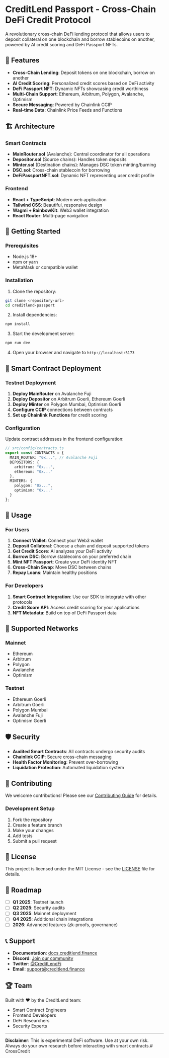 # CreditLend Passport - Cross-Chain DeFi Credit Protocol

A revolutionary cross-chain DeFi lending protocol that allows users to deposit collateral on one blockchain and borrow stablecoins on another, powered by AI credit scoring and DeFi Passport NFTs.

## 🌟 Features

- **Cross-Chain Lending**: Deposit tokens on one blockchain, borrow on another
- **AI Credit Scoring**: Personalized credit scores based on DeFi activity
- **DeFi Passport NFT**: Dynamic NFTs showcasing credit worthiness
- **Multi-Chain Support**: Ethereum, Arbitrum, Polygon, Avalanche, Optimism
- **Secure Messaging**: Powered by Chainlink CCIP
- **Real-time Data**: Chainlink Price Feeds and Functions

## 🏗️ Architecture

### Smart Contracts

- **MainRouter.sol** (Avalanche): Central coordinator for all operations
- **Depositor.sol** (Source chains): Handles token deposits
- **Minter.sol** (Destination chains): Manages DSC token minting/burning
- **DSC.sol**: Cross-chain stablecoin for borrowing
- **DeFiPassportNFT.sol**: Dynamic NFT representing user credit profile

### Frontend

- **React + TypeScript**: Modern web application
- **Tailwind CSS**: Beautiful, responsive design
- **Wagmi + RainbowKit**: Web3 wallet integration
- **React Router**: Multi-page navigation

## 🚀 Getting Started

### Prerequisites

- Node.js 18+
- npm or yarn
- MetaMask or compatible wallet

### Installation

1. Clone the repository:
```bash
git clone <repository-url>
cd creditlend-passport
```

2. Install dependencies:
```bash
npm install
```

3. Start the development server:
```bash
npm run dev
```

4. Open your browser and navigate to `http://localhost:5173`

## 🔧 Smart Contract Deployment

### Testnet Deployment

1. **Deploy MainRouter** on Avalanche Fuji
2. **Deploy Depositor** on Arbitrum Goerli, Ethereum Goerli
3. **Deploy Minter** on Polygon Mumbai, Optimism Goerli
4. **Configure CCIP** connections between contracts
5. **Set up Chainlink Functions** for credit scoring

### Configuration

Update contract addresses in the frontend configuration:

```typescript
// src/config/contracts.ts
export const CONTRACTS = {
  MAIN_ROUTER: "0x...", // Avalanche Fuji
  DEPOSITORS: {
    arbitrum: "0x...",
    ethereum: "0x..."
  },
  MINTERS: {
    polygon: "0x...",
    optimism: "0x..."
  }
};
```

## 📱 Usage

### For Users

1. **Connect Wallet**: Connect your Web3 wallet
2. **Deposit Collateral**: Choose a chain and deposit supported tokens
3. **Get Credit Score**: AI analyzes your DeFi activity
4. **Borrow DSC**: Borrow stablecoins on your preferred chain
5. **Mint NFT Passport**: Create your DeFi identity NFT
6. **Cross-Chain Swap**: Move DSC between chains
7. **Repay Loans**: Maintain healthy positions

### For Developers

1. **Smart Contract Integration**: Use our SDK to integrate with other protocols
2. **Credit Score API**: Access credit scoring for your applications
3. **NFT Metadata**: Build on top of DeFi Passport data

## 🔗 Supported Networks

### Mainnet
- Ethereum
- Arbitrum
- Polygon
- Avalanche
- Optimism

### Testnet
- Ethereum Goerli
- Arbitrum Goerli
- Polygon Mumbai
- Avalanche Fuji
- Optimism Goerli

## 🛡️ Security

- **Audited Smart Contracts**: All contracts undergo security audits
- **Chainlink CCIP**: Secure cross-chain messaging
- **Health Factor Monitoring**: Prevent over-borrowing
- **Liquidation Protection**: Automated liquidation system

## 🤝 Contributing

We welcome contributions! Please see our [Contributing Guide](CONTRIBUTING.md) for details.

### Development Setup

1. Fork the repository
2. Create a feature branch
3. Make your changes
4. Add tests
5. Submit a pull request

## 📄 License

This project is licensed under the MIT License - see the [LICENSE](LICENSE) file for details.

## 🔮 Roadmap

- [ ] **Q1 2025**: Testnet launch
- [ ] **Q2 2025**: Security audits
- [ ] **Q3 2025**: Mainnet deployment
- [ ] **Q4 2025**: Additional chain integrations
- [ ] **2026**: Advanced features (zk-proofs, governance)

## 📞 Support

- **Documentation**: [docs.creditlend.finance](https://docs.creditlend.finance)
- **Discord**: [Join our community](https://discord.gg/creditlend)
- **Twitter**: [@CreditLendFi](https://twitter.com/CreditLendFi)
- **Email**: support@creditlend.finance

## 🏆 Team

Built with ❤️ by the CreditLend team:
- Smart Contract Engineers
- Frontend Developers
- DeFi Researchers
- Security Experts

---

**Disclaimer**: This is experimental DeFi software. Use at your own risk. Always do your own research before interacting with smart contracts.# CrossCredit

